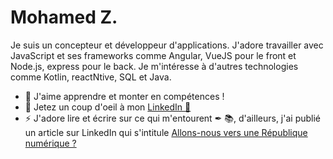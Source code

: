 # Mohamed Z.

Je suis un concepteur et développeur d'applications. J'adore travailler avec JavaScript et ses frameworks comme Angular, VueJS pour le front et Node.js, express pour le back. 
Je m'intéresse à d'autres technologies comme Kotlin, reactNtive, SQL et Java.  

- 🌱 J'aime apprendre et monter en compétences !
- 💌 Jetez un coup d'oeil à mon [LinkedIn 🔗](https://www.linkedin.com/in/mohamed-zérouali-🚀-908657151/)
- ⚡ J'adore lire et écrire sur ce qui m'entourent ✒ 📚, d'ailleurs, j'ai publié un article sur LinkedIn qui s'intitule [Allons-nous vers une République numérique ?](https://www.linkedin.com/pulse/allons-nous-vers-une-r%25C3%25A9publique-num%25C3%25A9rique-mohamed-z%25C3%25A9rouali-/?trackingId=ARr5rsL4TMSDhk3J1Bl8Mw%3D%3D)
